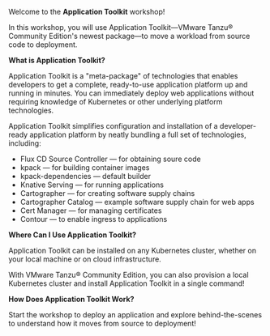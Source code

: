 Welcome to the **Application Toolkit** workshop!

In this workshop, you will use Application Toolkit—VMware Tanzu® Community Edition's newest package—to move a workload from source code to deployment.

**What is Application Toolkit?**

Application Toolkit is a "meta-package" of technologies that enables developers to get a complete, ready-to-use application platform up and running in minutes. You can immediately deploy web applications without requiring knowledge of Kubernetes or other underlying platform technologies.

Application Toolkit simplifies configuration and installation of a developer-ready application platform by neatly bundling a full set of technologies, including:

- Flux CD Source Controller — for obtaining soure code                        
- kpack                     — for building container images                   
- kpack-dependencies        — default builder
- Knative Serving           — for running applications                        
- Cartographer              — for creating software supply chains
- Cartographer Catalog      — example software supply chain for web apps
- Cert Manager              — for managing certificates                       
- Contour                   — to enable ingress to applications

**Where Can I Use Application Toolkit?**

Application Toolkit can be installed on any Kubernetes cluster, whether on your local machine or on cloud infrastructure.

With VMware Tanzu® Community Edition, you can also provision a local Kubernetes cluster and install Application Toolkit in a single command!

**How Does Application Toolkit Work?**

Start the workshop to deploy an application and explore behind-the-scenes to understand how it moves from source to deployment!
